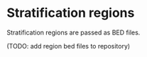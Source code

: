 Stratification regions
======================

Stratification regions are passed as BED files.

(TODO: add region bed files to repository)